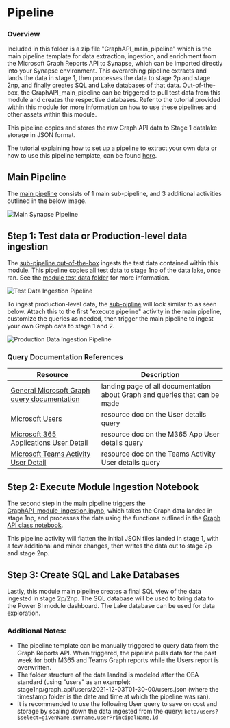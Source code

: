 # Pipeline

### Overview 
Included in this folder is a zip file "GraphAPI_main_pipeline" which is the main pipeline template for data extraction, ingestion, and enrichment from the Microsoft Graph Reports API to Synapse, which can be imported directly into your Synapse environment. This overarching pipeline extracts and lands the data in stage 1, then processes the data to stage 2p and stage 2np, and finally creates SQL and Lake databases of that data. Out-of-the-box, the GraphAPI_main_pipeline can be triggered to pull test data from this module and creates the respective databases. Refer to the tutorial provided within this module for more information on how to use these pipelines and other assets within this module.

This pipeline copies and stores the raw Graph API data to Stage 1 datalake storage in JSON format.  

The tutorial explaining how to set up a pipeline to extract your own data or how to use this pipeline template, can be found [here](https://github.com/microsoft/OpenEduAnalytics/tree/main/modules/Microsoft_Graph/docs).

## Main Pipeline
The [main pipeline](https://github.com/microsoft/OpenEduAnalytics/blob/main/modules/Microsoft_Data/Microsoft_Graph/pipeline/GraphAPI_main_pipeline.zip) consists of 1 main sub-pipeline, and 3 additional activities outlined in the below image.

![Main Synapse Pipeline](https://github.com/cstohlmann/OpenEduAnalytics/blob/main/modules/Microsoft_Data/Microsoft_Graph/docs/images/Graph%20API%20main%20pipeline.png "Main Pipeline")

## Step 1: Test data or Production-level data ingestion
The [sub-pipeline out-of-the-box](https://github.com/microsoft/OpenEduAnalytics/blob/main/modules/Microsoft_Data/Microsoft_Graph/pipeline/Extracts/GraphAPI_copy_test_data.zip) ingests the test data contained within this module. This pipeline copies all test data to stage 1np of the data lake, once ran. See the [module test data folder](https://github.com/microsoft/OpenEduAnalytics/tree/main/modules/Microsoft_Data/Microsoft_Graph/test_data) for more information.

![Test Data Ingestion Pipeline](https://github.com/cstohlmann/OpenEduAnalytics/blob/main/modules/Microsoft_Data/Microsoft_Graph/docs/images/Graph%20API%20copy%20test%20data%20pipeline.png "Test Data Ingestion Pipeline")

To ingest production-level data, the [sub-pipline](https://github.com/microsoft/OpenEduAnalytics/blob/main/modules/Microsoft_Data/Microsoft_Graph/pipeline/Extracts/GraphAPI_data_ingestion.zip) will look similar to as seen below. Attach this to the first "execute pipeline" activity in the main pipeline, customize the queries as needed, then trigger the main pipeline to ingest your own Graph data to stage 1 and 2.

![Production Data Ingestion Pipeline](https://github.com/cstohlmann/OpenEduAnalytics/blob/main/modules/Microsoft_Data/Microsoft_Graph/docs/images/Graph%20API%20ingest%20production%20data%20pipeline.png "Production Data Ingestion Pipeline")

### Query Documentation References
| Resource | Description |
| --- | --- |
| [General Microsoft Graph query documentation](https://docs.microsoft.com/en-us/graph/) | landing page of all documentation about Graph and queries that can be made |
| [Microsoft Users](https://docs.microsoft.com/en-us/graph/api/user-get?view=graph-rest-beta&tabs=http) | resource doc on the User details query |
| [Microsoft 365 Applications User Detail](https://docs.microsoft.com/en-us/graph/api/reportroot-getm365appuserdetail?view=graph-rest-beta&tabs=http) | resource doc on the M365 App User details query |
| [Microsoft Teams Activity User Detail](https://docs.microsoft.com/en-us/graph/api/reportroot-getteamsuseractivityuserdetail?view=graph-rest-beta) | resource doc on the Teams Activity User details query |

## Step 2: Execute Module Ingestion Notebook
The second step in the main pipeline triggers the [GraphAPI_module_ingestion.ipynb](https://github.com/microsoft/OpenEduAnalytics/blob/main/modules/Microsoft_Data/Microsoft_Graph/notebook/GraphAPI_module_ingestion.ipynb), which takes the Graph data landed in stage 1np, and processes the data using the functions outlined in the [Graph API class notebook](https://github.com/microsoft/OpenEduAnalytics/blob/main/modules/Microsoft_Data/Microsoft_Graph/notebook/GraphAPI_py.ipynb). 

This pipeline activity will flatten the initial JSON files landed in stage 1, with a few additional and minor changes, then writes the data out to stage 2p and stage 2np.

## Step 3: Create SQL and Lake Databases
Lastly, this module main pipeline creates a final SQL view of the data ingested in stage 2p/2np. The SQL database will be used to bring data to the Power BI module dashboard. The Lake database can be used for data exploration.

### Additional Notes:
 - The pipeline template can be manually triggered to query data from the Graph Reports API. When triggered, the pipeline pulls data for the past week for both M365 and Teams Graph reports while the Users report is overwritten.
 - The folder structure of the data landed is modeled after the OEA standard (using "users" as an example): stage1np/graph_api/users/2021-12-03T01-30-00/users.json (where the timestamp folder is the date and time at which the pipeline was ran).
 - It is recommended to use the following User query to save on cost and storage by scaling down the data ingested from the query: ``` beta/users?$select=givenName,surname,userPrincipalName,id ``` 
